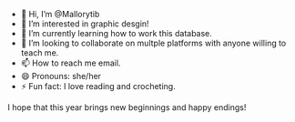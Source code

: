 - 👋 Hi, I’m @Mallorytib
- 👀 I’m interested in graphic desgin!
- 🌱 I’m currently learning how to work this database. 
- 💞️ I’m looking to collaborate on multple platforms with anyone willing to teach me. 
- 📫 How to reach me email. 
- 😄 Pronouns: she/her
- ⚡ Fun fact: I love reading and crocheting. 

<!---
Mallorytib/Mallorytib is a ✨ special ✨ repository because its `README.md` (this file) appears on your GitHub profile.
You can click the Preview link to take a look at your changes.
--->
I hope that this year brings new beginnings and happy endings!
